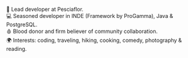 💼 Lead developer at Pesciaflor.<br/>
💻 Seasoned developer in INDE (Framework by ProGamma), Java & PostgreSQL.<br/>
🩸 Blood donor and firm believer of community collaboration.<br/>
🌍 Interests: coding, traveling, hiking, cooking, comedy, photography & reading.<br/>
<!---
daniele-aveta/daniele-aveta is a ✨ special ✨ repository because its `README.md` (this file) appears on your GitHub profile.
You can click the Preview link to take a look at your changes.
--->
